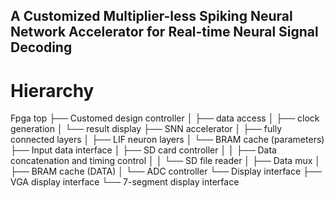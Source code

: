 ## A Customized Multiplier-less Spiking Neural Network Accelerator for Real-time Neural Signal Decoding

# Hierarchy
Fpga top
├── Customed design controller
│   ├── data access
│   ├── clock generation
│   └── result display
├── SNN accelerator
│   ├── fully connected layers
│   ├── LIF neuron layers
│   └── BRAM cache (parameters)
├── Input data interface
│   ├── SD card controller
│   │   ├── Data concatenation and timing control
│   │   └── SD file reader
│   ├── Data mux
│   ├── BRAM cache (DATA)
│   └── ADC controller
└── Display interface
    ├── VGA display interface
    └── 7-segment display interface
